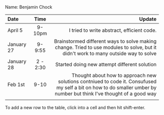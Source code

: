 Name: Benjamin Chock

| Date       |   Time   |                                                                                                                                                               Update |
|:-----------|:--------:|---------------------------------------------------------------------------------------------------------------------------------------------------------------------:|
| April 5    |  9-10pm  |                                                                                                                           I tried to write abstract, efficient code. |
| January 27 |  9-9:55  |                                   Brainstormed different ways to solve making change. Tried to use modules to solve, but it didn't work to many outside way to solve |
| January 28 | 2 - 2:30 |                                                                                                                         Started doing new attempt different solution |
| Feb 1st    |   9-10    | Thought about how to approach new solutions contniued to code it. Consufused my self a bit on how to do smaller umber by number but think I've thought of a good way |
|            |          |                                                                                                                                                                      |


To add a new row to the table, click into a cell and then hit shift-enter.